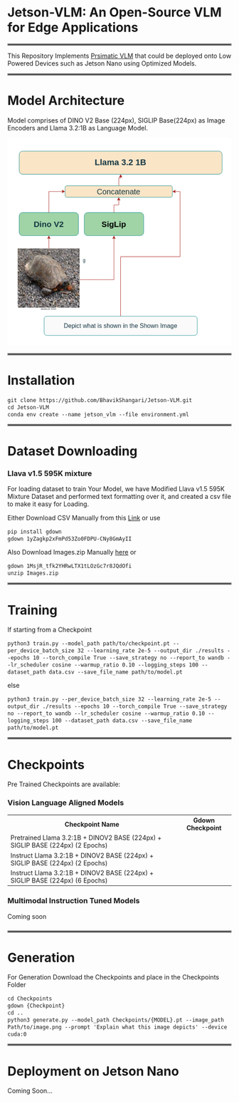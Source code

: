 # Jetson-VLM: An Open-Source VLM for Edge Applications
<hr style="border: 2px solid gray;"></hr>

This Repository Implements [Prsimatic VLM](https://arxiv.org/abs/2402.07865) that could be deployed onto Low Powered Devices such as Jetson Nano using Optimized Models.

<hr style="border: 2px solid gray;"></hr>

# Model Architecture
Model comprises of DINO V2 Base (224px), SIGLIP Base(224px) as Image Encoders and Llama 3.2:1B as Language Model.

<p align="center">
  <img src="extras/Model.png" alt="Description of image" width="600">
</p>

<hr style="border: 2px solid gray;"></hr>

# Installation

```
git clone https://github.com/BhavikShangari/Jetson-VLM.git
cd Jetson-VLM
conda env create --name jetson_vlm --file environment.yml
```

<hr style="border: 2px solid gray;"></hr>

# Dataset Downloading

### Llava v1.5 595K mixture
For loading dataset to train Your Model, we have Modified Llava v1.5 595K Mixture Dataset and performed text formatting over it, and created a csv file to make it easy for Loading.

Either Download CSV Manually from this [Link](https://drive.google.com/file/d/1yZagkp2xFmPd53Zo0FDPU-CNy8GmAyII/view?usp=sharing) or use

```
pip install gdown
gdown 1yZagkp2xFmPd53Zo0FDPU-CNy8GmAyII
```

Also Download Images.zip Manually [here]() or
```
gdown 1MsjR_tfk2YHRwLTX1tLOzGc7r8JQdOfi
unzip Images.zip
```
<hr style="border: 2px solid gray;"></hr>

# Training

If starting from a Checkpoint


```
python3 train.py --model_path path/to/checkpoint.pt --per_device_batch_size 32 --learning_rate 2e-5 --output_dir ./results --epochs 10 --torch_compile True --save_strategy no --report_to wandb --lr_scheduler cosine --warmup_ratio 0.10 --logging_steps 100 --dataset_path data.csv --save_file_name path/to/model.pt
```
else

```
python3 train.py --per_device_batch_size 32 --learning_rate 2e-5 --output_dir ./results --epochs 10 --torch_compile True --save_strategy no --report_to wandb --lr_scheduler cosine --warmup_ratio 0.10 --logging_steps 100 --dataset_path data.csv --save_file_name path/to/model.pt
```
<hr style="border: 2px solid gray;"></hr>

# Checkpoints

Pre Trained Checkpoints are available:
### Vision Language Aligned Models
<table>
<tr>
<th>Checkpoint Name</th>
<th>Gdown Checkpoint</th>
</tr>

<tr>
<td>Pretrained Llama 3.2:1B + DINOV2 BASE (224px) + SIGLIP BASE (224px) (2 Epochs)</td>
<td></td>
</tr>

<tr>
<td>Instruct Llama 3.2:1B + DINOV2 BASE (224px) + SIGLIP BASE (224px) (2 Epochs)</td>
<td></td>
</tr>

<tr>
<td>Instruct Llama 3.2:1B + DINOV2 BASE (224px) + SIGLIP BASE (224px) (6 Epochs)</td>
<td></td>
</tr>
</table>

### Multimodal Instruction Tuned Models
Coming soon
### 
<hr style="border: 2px solid gray;"></hr>

# Generation
For Generation Download the Checkpoints and place in the Checkpoints Folder

```
cd Checkpoints
gdown {Checkpoint}
cd ..
python3 generate.py --model_path Checkpoints/{MODEL}.pt --image_path Path/to/image.png --prompt 'Explain what this image depicts' --device cuda:0
```
<hr style="border: 2px solid gray;"></hr>

# Deployment on Jetson Nano
Coming Soon...